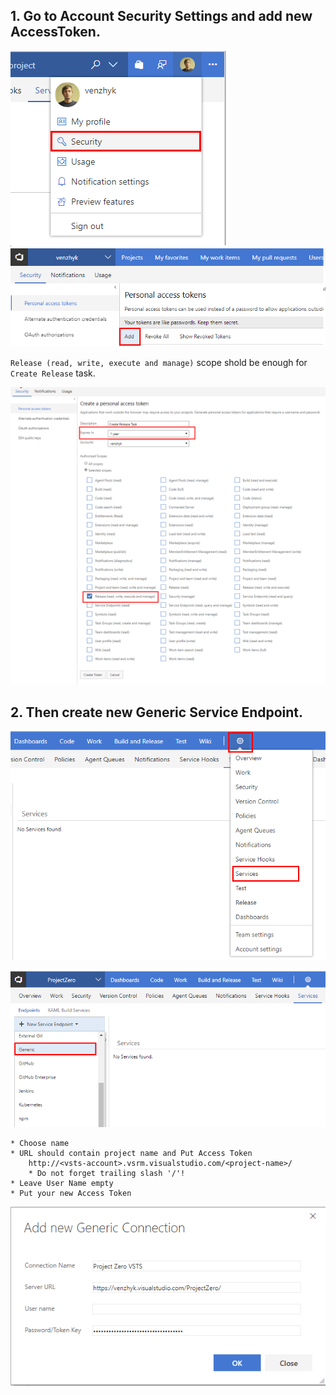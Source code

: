 
## 1. Go to Account Security Settings and add new AccessToken.


![asd](../imgs/add-access-token-step-1.png) 
![asd](../imgs/add-access-token-step-2.png)

`Release (read, write, execute and manage)` scope shold be enough for `Create Release` task.

![asd](../imgs/add-access-token-step-3.png)


## 2. Then create new Generic Service Endpoint. 

![asd](../imgs/add-service-step-1.png)

![asd](../imgs/add-service-step-2.png)

    * Choose name
    * URL should contain project name and Put Access Token
        http://<vsts-account>.vsrm.visualstudio.com/<project-name>/
        * Do not forget trailing slash '/'!
    * Leave User Name empty
    * Put your new Access Token

![asd](../imgs/add-service-step-3.png)

